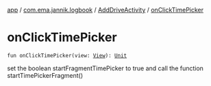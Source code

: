 [app](../../index.md) / [com.ema.jannik.logbook](../index.md) / [AddDriveActivity](index.md) / [onClickTimePicker](./on-click-time-picker.md)

# onClickTimePicker

`fun onClickTimePicker(view: `[`View`](https://developer.android.com/reference/android/view/View.html)`): `[`Unit`](https://kotlinlang.org/api/latest/jvm/stdlib/kotlin/-unit/index.html)

set the boolean startFragmentTimePicker to true and call the function startTimePickerFragment()

